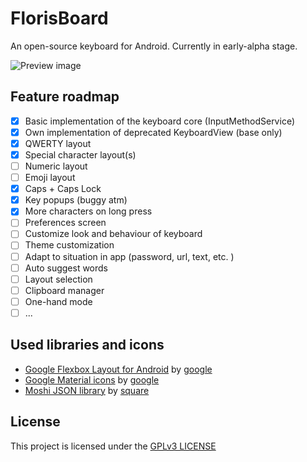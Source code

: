 # FlorisBoard

An open-source keyboard for Android. Currently in early-alpha stage.

![Preview image](https://imgur.com/X5EkD4p.png)

## Feature roadmap
* [x] Basic implementation of the keyboard core (InputMethodService)
* [x] Own implementation of deprecated KeyboardView (base only)
* [x] QWERTY layout
* [x] Special character layout(s)
* [ ] Numeric layout
* [ ] Emoji layout
* [x] Caps + Caps Lock
* [x] Key popups (buggy atm)
* [x] More characters on long press
* [ ] Preferences screen
* [ ] Customize look and behaviour of keyboard
* [ ] Theme customization
* [ ] Adapt to situation in app (password, url, text, etc. )
* [ ] Auto suggest words
* [ ] Layout selection
* [ ] Clipboard manager
* [ ] One-hand mode
* [ ] ...

## Used libraries and icons
* [Google Flexbox Layout for Android](https://github.com/google/flexbox-layout)
  by [google](https://github.com/google)
* [Google Material icons](https://github.com/google/material-design-icons) by
  [google](https://github.com/google)
* [Moshi JSON library](https://github.com/square/moshi) by
  [square](https://github.com/square)

## License
This project is licensed under the [GPLv3 LICENSE](LICENSE)
